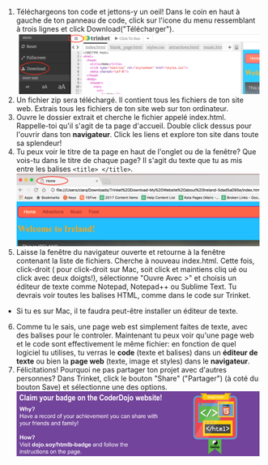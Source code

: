 1. Téléchargeons ton code et jettons-y un oeil! Dans le coin en haut à gauche de ton panneau de code, click sur l'icone du menu ressemblant à trois lignes et click Download("Télécharger"). 
![](assets/DownloadMenuCircled.png)
2. Un fichier zip sera téléchargé. Il contient tous les fichiers de ton site web. Extrais tous les fichiers de ton site web sur ton ordinateur.
3. Ouvre le dossier extrait et cherche le fichier appelé index.html. Rappelle-toi qu'il s'agit de ta page d'accueil. Double click dessus pour l'ouvrir dans ton **navigateur**. Click les liens et explore ton site
 dans toute sa splendeur! 
4. Tu peux voir le titre de ta page en haut de l'onglet ou de la fenêtre? Que vois-tu dans le titre de chaque page? Il s'agit du texte que tu as mis entre les balises `<title> </title>`.![](assets/LocalFileWindowTitle.png)
5. Laisse la fenêtre du navigateur ouverte et retourne à la fenêtre contenant la liste de fichiers. Cherche à nouveau index.html. Cette fois, click-droit \( pour click-droit sur Mac, soit click et maintiens cliq
ué ou click avec deux doigts!\), sélectionne "Ouvre Avec &gt;" et choisis un éditeur de texte comme Notepad, Notepad++ ou Sublime Text. Tu devrais voir toutes les balises HTML, comme dans le code sur Trinket.
 * Si tu es sur Mac, il te faudra peut-être installer un éditeur de texte. 
6. Comme tu le sais, une page web est simplement faites de texte, avec des balises pour le controler. Maintenant tu peux voir qu'une page web et le code sont effectivement le même fichier: en fonction de quel logiciel tu utilises, tu verras le **code** \(texte et balises\) dans un **éditeur de texte** ou bien la **page web** \(texte, image et styles\) dans le **navigateur**.
7. Félicitations! Pourquoi ne pas partager ton projet avec d'autres personnes? Dans Trinket, click le bouton "Share" ("Partager") (à coté du bouton Save) et sélectionne une des options.
 ![](assets/badge-footer-image-html-beginner.png)

